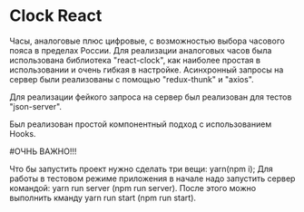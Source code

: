 # Clock React
Часы, аналоговые плюс цифровые, с возможностью выбора часового пояса в пределах России. 
Для реализации аналоговых часов была использована библиотека "react-clock", как наиболее простая в использовании и очень гибкая в настройке. 
Асинхронный запросы на сервер были реализованы с помощью "redux-thunk" и "axios".

Для реализации фейкого запроса на сервер был реализован для тестов "json-server".

Был реализован простой компонентный подход с использованием Hooks.

#ОЧНЬ ВАЖНО!!!

Что бы запустить проект нужно сделать три вещи: yarn(npm i); 
Для работы в тестовом режиме приложения в начале надо запустить сервер командой: yarn run server (npm run server). 
После этого можно выполнить кманду yarn run start (npm run start).
